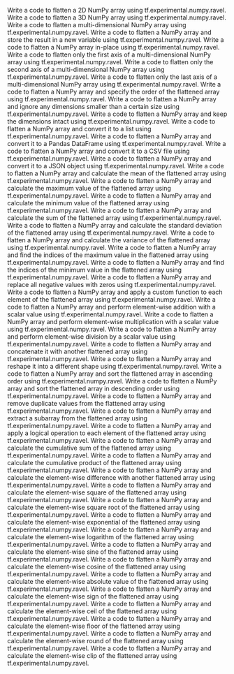 Write a code to flatten a 2D NumPy array using tf.experimental.numpy.ravel.
Write a code to flatten a 3D NumPy array using tf.experimental.numpy.ravel.
Write a code to flatten a multi-dimensional NumPy array using tf.experimental.numpy.ravel.
Write a code to flatten a NumPy array and store the result in a new variable using tf.experimental.numpy.ravel.
Write a code to flatten a NumPy array in-place using tf.experimental.numpy.ravel.
Write a code to flatten only the first axis of a multi-dimensional NumPy array using tf.experimental.numpy.ravel.
Write a code to flatten only the second axis of a multi-dimensional NumPy array using tf.experimental.numpy.ravel.
Write a code to flatten only the last axis of a multi-dimensional NumPy array using tf.experimental.numpy.ravel.
Write a code to flatten a NumPy array and specify the order of the flattened array using tf.experimental.numpy.ravel.
Write a code to flatten a NumPy array and ignore any dimensions smaller than a certain size using tf.experimental.numpy.ravel.
Write a code to flatten a NumPy array and keep the dimensions intact using tf.experimental.numpy.ravel.
Write a code to flatten a NumPy array and convert it to a list using tf.experimental.numpy.ravel.
Write a code to flatten a NumPy array and convert it to a Pandas DataFrame using tf.experimental.numpy.ravel.
Write a code to flatten a NumPy array and convert it to a CSV file using tf.experimental.numpy.ravel.
Write a code to flatten a NumPy array and convert it to a JSON object using tf.experimental.numpy.ravel.
Write a code to flatten a NumPy array and calculate the mean of the flattened array using tf.experimental.numpy.ravel.
Write a code to flatten a NumPy array and calculate the maximum value of the flattened array using tf.experimental.numpy.ravel.
Write a code to flatten a NumPy array and calculate the minimum value of the flattened array using tf.experimental.numpy.ravel.
Write a code to flatten a NumPy array and calculate the sum of the flattened array using tf.experimental.numpy.ravel.
Write a code to flatten a NumPy array and calculate the standard deviation of the flattened array using tf.experimental.numpy.ravel.
Write a code to flatten a NumPy array and calculate the variance of the flattened array using tf.experimental.numpy.ravel.
Write a code to flatten a NumPy array and find the indices of the maximum value in the flattened array using tf.experimental.numpy.ravel.
Write a code to flatten a NumPy array and find the indices of the minimum value in the flattened array using tf.experimental.numpy.ravel.
Write a code to flatten a NumPy array and replace all negative values with zeros using tf.experimental.numpy.ravel.
Write a code to flatten a NumPy array and apply a custom function to each element of the flattened array using tf.experimental.numpy.ravel.
Write a code to flatten a NumPy array and perform element-wise addition with a scalar value using tf.experimental.numpy.ravel.
Write a code to flatten a NumPy array and perform element-wise multiplication with a scalar value using tf.experimental.numpy.ravel.
Write a code to flatten a NumPy array and perform element-wise division by a scalar value using tf.experimental.numpy.ravel.
Write a code to flatten a NumPy array and concatenate it with another flattened array using tf.experimental.numpy.ravel.
Write a code to flatten a NumPy array and reshape it into a different shape using tf.experimental.numpy.ravel.
Write a code to flatten a NumPy array and sort the flattened array in ascending order using tf.experimental.numpy.ravel.
Write a code to flatten a NumPy array and sort the flattened array in descending order using tf.experimental.numpy.ravel.
Write a code to flatten a NumPy array and remove duplicate values from the flattened array using tf.experimental.numpy.ravel.
Write a code to flatten a NumPy array and extract a subarray from the flattened array using tf.experimental.numpy.ravel.
Write a code to flatten a NumPy array and apply a logical operation to each element of the flattened array using tf.experimental.numpy.ravel.
Write a code to flatten a NumPy array and calculate the cumulative sum of the flattened array using tf.experimental.numpy.ravel.
Write a code to flatten a NumPy array and calculate the cumulative product of the flattened array using tf.experimental.numpy.ravel.
Write a code to flatten a NumPy array and calculate the element-wise difference with another flattened array using tf.experimental.numpy.ravel.
Write a code to flatten a NumPy array and calculate the element-wise square of the flattened array using tf.experimental.numpy.ravel.
Write a code to flatten a NumPy array and calculate the element-wise square root of the flattened array using tf.experimental.numpy.ravel.
Write a code to flatten a NumPy array and calculate the element-wise exponential of the flattened array using tf.experimental.numpy.ravel.
Write a code to flatten a NumPy array and calculate the element-wise logarithm of the flattened array using tf.experimental.numpy.ravel.
Write a code to flatten a NumPy array and calculate the element-wise sine of the flattened array using tf.experimental.numpy.ravel.
Write a code to flatten a NumPy array and calculate the element-wise cosine of the flattened array using tf.experimental.numpy.ravel.
Write a code to flatten a NumPy array and calculate the element-wise absolute value of the flattened array using tf.experimental.numpy.ravel.
Write a code to flatten a NumPy array and calculate the element-wise sign of the flattened array using tf.experimental.numpy.ravel.
Write a code to flatten a NumPy array and calculate the element-wise ceil of the flattened array using tf.experimental.numpy.ravel.
Write a code to flatten a NumPy array and calculate the element-wise floor of the flattened array using tf.experimental.numpy.ravel.
Write a code to flatten a NumPy array and calculate the element-wise round of the flattened array using tf.experimental.numpy.ravel.
Write a code to flatten a NumPy array and calculate the element-wise clip of the flattened array using tf.experimental.numpy.ravel.